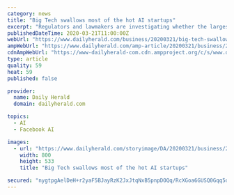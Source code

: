 ```yaml
---
category: news
title: "Big Tech swallows most of the hot AI startups"
excerpt: "Regulators and lawmakers are investigating whether the largest U.S. technology companies have become too powerful. Acquisitions are a major part of the probes, with the Federal Trade Commission re-examining hundreds of small deals from the previous decade made by Apple,"
publishedDateTime: 2020-03-21T11:00:00Z
webUrl: "https://www.dailyherald.com/business/20200321/big-tech-swallows-most-of-the-hot-ai-startups"
ampWebUrl: "https://www.dailyherald.com/amp-article/20200321/business/200329909/"
cdnAmpWebUrl: "https://www-dailyherald-com.cdn.ampproject.org/c/s/www.dailyherald.com/amp-article/20200321/business/200329909/"
type: article
quality: 59
heat: 59
published: false

provider:
  name: Daily Herald
  domain: dailyherald.com

topics:
  - AI
  - Facebook AI

images:
  - url: "https://www.dailyherald.com/storyimage/DA/20200321/business/200329909/AR/0/AR-200329909.jpg&updated=202003201158&MaxW=800&MaxH=800&noborder"
    width: 800
    height: 533
    title: "Big Tech swallows most of the hot AI startups"

secured: "nygtpgAelDeH+r2yaF5BJayRzK2JxJtqNxB5pnpDOQq/RcXGoa6GUSQ0Gqq5dh+YeaWG8A4WtqmWL0IzQrB3gCKQSdFBYjqup7FG8S+sn8erX7F0JkmkgxJrL7xhWWgDWg8ZUUwTxCQ/7If2xbzYf1Ym5iZZuvGSKKBnnEkovhJj/Ih5ogEFk+0MBkotlS9jHeYzmHOAgEqy6OYsVA+Yg6Y4H5xWhZPCsv8RfoNhl3mQRG5gfqoM2HgTY7Gs6cCYeGw4ejQ5HF92r9/eh/AsBOxweC9eeslJv5sRy9uzXXLx41jUtInVccGyfDGESdyn;rc6BtAn9uSMV6R4HW7246Q=="
---
```


